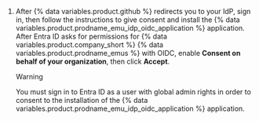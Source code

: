 1. After {% data variables.product.github %} redirects you to your IdP, sign in, then follow the instructions to give consent and install the {% data variables.product.prodname_emu_idp_oidc_application %} application. After Entra ID asks for permissions for {% data variables.product.company_short %} {% data variables.product.prodname_emus %} with OIDC, enable **Consent on behalf of your organization**, then click **Accept**.

   > [!WARNING]
   > You must sign in to Entra ID as a user with global admin rights in order to consent to the installation of the {% data variables.product.prodname_emu_idp_oidc_application %} application.
